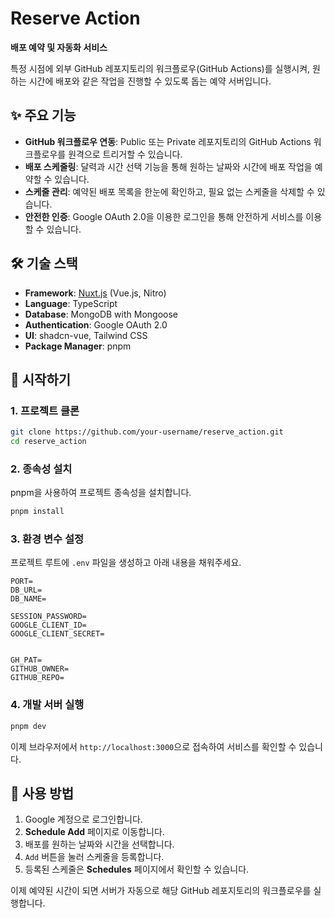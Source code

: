 # Reserve Action

**배포 예약 및 자동화 서비스**

특정 시점에 외부 GitHub 레포지토리의 워크플로우(GitHub Actions)를 실행시켜, 원하는 시간에 배포와 같은 작업을 진행할 수 있도록 돕는 예약 서버입니다.

## ✨ 주요 기능

- **GitHub 워크플로우 연동**: Public 또는 Private 레포지토리의 GitHub Actions 워크플로우를 원격으로 트리거할 수 있습니다.
- **배포 스케줄링**: 달력과 시간 선택 기능을 통해 원하는 날짜와 시간에 배포 작업을 예약할 수 있습니다.
- **스케줄 관리**: 예약된 배포 목록을 한눈에 확인하고, 필요 없는 스케줄을 삭제할 수 있습니다.
- **안전한 인증**: Google OAuth 2.0을 이용한 로그인을 통해 안전하게 서비스를 이용할 수 있습니다.

## 🛠️ 기술 스택

- **Framework**: [Nuxt.js](https://nuxt.com/) (Vue.js, Nitro)
- **Language**: TypeScript
- **Database**: MongoDB with Mongoose
- **Authentication**: Google OAuth 2.0
- **UI**: shadcn-vue, Tailwind CSS
- **Package Manager**: pnpm

## 🚀 시작하기

### 1. 프로젝트 클론

```bash
git clone https://github.com/your-username/reserve_action.git
cd reserve_action
```

### 2. 종속성 설치

pnpm을 사용하여 프로젝트 종속성을 설치합니다.

```bash
pnpm install
```

### 3. 환경 변수 설정

프로젝트 루트에 `.env` 파일을 생성하고 아래 내용을 채워주세요.

```env
PORT=
DB_URL=
DB_NAME=

SESSION_PASSWORD=
GOOGLE_CLIENT_ID=
GOOGLE_CLIENT_SECRET=


GH_PAT=
GITHUB_OWNER=
GITHUB_REPO=
```

### 4. 개발 서버 실행

```bash
pnpm dev
```

이제 브라우저에서 `http://localhost:3000`으로 접속하여 서비스를 확인할 수 있습니다.

## 📝 사용 방법

1.  Google 계정으로 로그인합니다.
2.  **Schedule Add** 페이지로 이동합니다.
3.  배포를 원하는 날짜와 시간을 선택합니다.
4.  `Add` 버튼을 눌러 스케줄을 등록합니다.
5.  등록된 스케줄은 **Schedules** 페이지에서 확인할 수 있습니다.

이제 예약된 시간이 되면 서버가 자동으로 해당 GitHub 레포지토리의 워크플로우를 실행합니다.
